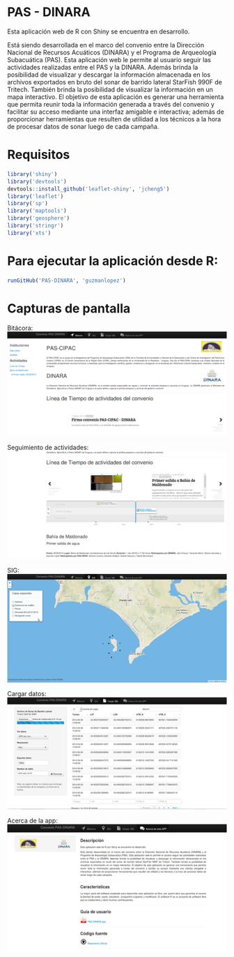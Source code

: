 PAS - DINARA
===

Esta aplicación web de R con Shiny se encuentra en desarrollo.

Está siendo desarrollada en el marco del convenio entre la Dirección Nacional de Recursos Acuáticos (DINARA) y el Programa de Arqueología Subacuática (PAS). Esta aplicación web le permite al usuario seguir las actividades realizadas entre el PAS y la DINARA. Además brinda la posibilidad de visualizar y descargar la información almacenada en los archivos exportados en bruto del sonar de barrido lateral StarFish 990F de Tritech. También brinda la posibilidad de visualizar la información en un mapa interactivo. El objetivo de esta aplicación es generar una herramienta que permita reunir toda la información generada a través del convenio y facilitar su acceso mediante una interfaz amigable e interactiva; además de proporcionar herramientas que resulten de utilidad a los técnicos a la hora de procesar datos de sonar luego de cada campaña.

Requisitos
===

```R
library('shiny')
library('devtools')
devtools::install_github('leaflet-shiny', 'jcheng5')
library('leaflet')
library('sp')
library('maptools')
library('geosphere')
library('stringr')
library('xts')
```
Para ejecutar la aplicación desde R: 
===

```R
runGitHub('PAS-DINARA', 'guzmanlopez')
```

Capturas de pantalla
===

Bitácora:
![Image](https://raw.githubusercontent.com/guzmanlopez/PAS-DINARA/master/Data/img/Captura-de-pantalla-01.png)

Seguimiento de actividades:
![Image](https://raw.githubusercontent.com/guzmanlopez/PAS-DINARA/master/Data/img/Captura-de-pantalla-02.png)

SIG:
![Image](https://raw.githubusercontent.com/guzmanlopez/PAS-DINARA/master/Data/img/Captura-de-pantalla-03.png)

Cargar datos:
![Image](https://raw.githubusercontent.com/guzmanlopez/PAS-DINARA/master/Data/img/Captura-de-pantalla-04.png)

Acerca de la app:
![Image](https://raw.githubusercontent.com/guzmanlopez/PAS-DINARA/master/Data/img/Captura-de-pantalla-05.png)
